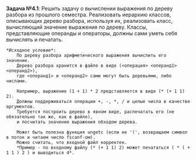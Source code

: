 ﻿**Задача №4.1**:
	Решить задачу о вычислении выражения по дереву разбора из прошлого семестра.
	Реализовать иерархию классов, описывающих дерево разбора,
	используя их, реализовать класс, вычисляющий значение выражения по дереву.
	Классы, представляющие операнды и операторы, должны сами уметь себя вычислять и печатать.

	*Исходное условие*:
		По дереву разбора арифметического выражения вычислить его значение.
		Дерево разбора хранится в файле в виде (<операция> <операнд1> <операнд2>),
		где <операнд1> и <операнд2> сами могут быть деревьями, либо числами.
		
		Например, выражение (1 + 1) * 2 представляется в виде (* (+ 1 1) 2).
		Должны поддерживаться операции +, -, *, / и целые числа в качестве аргументов.
		Требуется построить дерево в явном виде, распечатать его (не обязательно так же, как в файле),
		и посчитать значение выражения обходом дерева.
		
		Может быть полезна функция ungetc (если не '(', возвращаем символ в поток и читаем число fscanf-ом).
		Можно считать, что входной файл корректен.
		*Пример - по входному файлу (* (+ 1 1) 2) может печататься ( * ( + 1 1 ) 2 ) и выводиться 4*.
